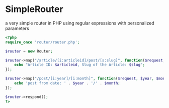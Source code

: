 # SimpleRouter
a very simple router in PHP using regular expressions with personalized parameters

```php
<?php 
require_once 'router/router.php';

$router = new Router;

$router->map("/article/[i:articleid]/post/[s:slug]", function($request, $articleid, $slug){
	echo "Article ID: $articleid, Slug of the Article: $slug";
});

$router->map("/post/[i:year]/[i:month]", function($request, $year, $month){
	echo 'post from date: ' . $year . '/' . $month;
});

$router->respond();
?>
```
